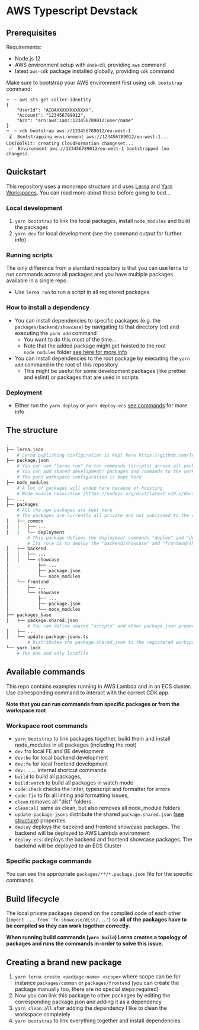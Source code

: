 # AWS Typescript Devstack

## Prerequisites

Requirements:

-   Node.js 12
-   AWS environment setup with aws-cli, providing `aws` command
-   latest `aws-cdk` package installed globally, providing `cdk` command

Make sure to bootstrap your AWS environment first using `cdk bootstrap` command:

```
➜  ~ aws sts get-caller-identity
{
    "UserId": "AIDAXXXXXXXXXXXX",
    "Account": "123456789012",
    "Arn": "arn:aws:iam::123456789012:user/name"
}
➜  ~ cdk bootstrap aws://123456789012/eu-west-1
 ⏳  Bootstrapping environment aws://123456789012/eu-west-1...
CDKToolkit: creating CloudFormation changeset...
 ✅  Environment aws://123456789012/eu-west-1 bootstrapped (no changes).
```

## Quickstart

This repository uses a monorepo structure and uses [Lerna](https://github.com/lerna/lerna) and [Yarn Workspaces](https://classic.yarnpkg.com/en/docs/workspaces/). You can read more about those before going to bed...

### Local development

1. `yarn bootstrap` to link the local packages, install `node_modules` and build the packages
2. `yarn dev` for local development (see the command output for further info)

### Running scripts

The only difference from a standard repository is that you can use lerna to run commands across all packages and you have multiple packages available in a single repo.
- Use `lerna run` to run a script in all registered packages

### How to install a dependency

-   You can install dependencies to specific packages (e.g. the `packages/backend/showcase`) by navigating to that directory (`cd`) and executing the `yarn add` command
    - You want to do this most of the time...
    - Note that the added package might get hoisted to the root `node_nodules` folder [see here for more info](https://classic.yarnpkg.com/blog/2018/02/15/nohoist/)
-   You can install dependencies to the root package by executing the `yarn add` command in the root of this repository
    -   This might be useful for some development packages (like prettier and eslint) or packages that are used in scripts

### Deployment

-   Either run the `yarn deploy` or `yarn deploy-ecs` [see commands](#available-commands) for more info

## The structure

```bash
.
├── lerna.json
    # Lerna publishing configuration is kept here https://github.com/lerna/lerna#lernajson
├── package.json
    # You can use "lerna run" to run commands (scripts) across all packages
    # You can add shared development! packages and commands to the workspace root
    # The yarn workspace configuration is kept here
├── node_modules
    # A lot of packages will endup here because of hoisting
    # Node module resolution (https://nodejs.org/dist/latest-v10.x/docs/api/modules.html#modules_all_together) will try to load modules from this folder when you are working on some specific package (e.g. packages/backend/showcase)
├── ...
├── packages
    # All the npm packages are kept here
    # The packages are currently all private and not published to the registry
│   ├── common
|   |   ├── ...
|   |   └── deployment
        # This package defines the deployment commands "deploy" and "deploy-ecs", which can be run from the workspace root for convenience (see root package.json)
        # Its role is to deploy the "backend/showcase" and "frontend/showcase" packages (required in its package.json dependencies)
│   ├── backend
│   │   ├── ...
│   │   └── showcase
│           ├── ...
│           ├── package.json
│           └── node_modules
│   └── frontend
│       ├── ...
│       └── showcase
│           ├── ...
│           ├── package.json
│           └── node_modules
├── packages_base
│   ├── package.shared.json
        # You can define shared "scripts" and other package.json properties and run the "update-package-jsons.ts" script to distribute the shared properties to all workspace registered "packages/**/*.json" files
│   ├── ...
│   └── update-package-jsons.ts
        # Distributes the package.shared.json to the registered workspace packages
└── yarn.lock
    # The one and only lockfile
```

## Available commands

This repo contains examples running in AWS Lambda and in an ECS cluster.
Use corresponding command to interact with the correct CDK app.

**Note that you can run commands from specific packages or from the workspace root**

### Workspace root commands

-   `yarn bootstrap` to link packages together, build them and install node_modules in all packages (including the root)
-   `dev` fro local FE and BE development
-   `dev:be` for local backend development
-   `dev:fe` for local frontend development
-   `dev:_...` internal shortcut commands
-   `build` to build all packages,
-   `build:watch` to build all packages in watch mode
-   `code:check` checks the linter, typescript and formatter for errors
-   `code:fix` to fix all linting and formatting issues,
-   `clean` removes all "dist" folders
-   `clean:all` same as clean, but also removes all node_module folders
-   `update-package-jsons` distribute the shared `package.shared.json` ([see structure](#structure)) properties
-   `deploy` deploys the backend and frontend showcase packages. The backend will be deployed to AWS Lambda environment
-   `deploy-ecs`: deploys the backend and frontend showcase packages. The backend will be deployed to an ECS Cluster

### Specific package commands

You can see the appropriate `packages/**/*.package.json` file for the specific commands

## Build lifecycle

The local private packages depend on the compiled code of each other (`import ... from 'fe-showcase/dist/...'`) so **all of the packages have to be compiled so they can work together correctly**. 

**When running build commands (`yarn build`) Lerna creates a topology of packages and runs the commands in-order to solve this issue.**

## Creating a brand new package

1. `yarn lerna create <package-name> <scope>` where scope can be for instance `packages/common` or `packages/frontend` (you can create the package manually too, there are no special steps required)
2. Now you can link this package to other packages by editing the corresponding package.json and adding it as a dependency
3. `yarn clean:all` after adding the dependency I like to clean the workspace completely
4. `yarn bootstrap` to link everything together and install dependencies
